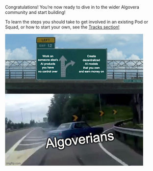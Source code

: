 Congratulations! You’re now ready to dive in to the wider Algovera community and start building!

To learn the steps you should take to get involved in an existing Pod or Squad, or how to start your own, see the [Tracks section!](https://handbook.algovera.ai/docs/Tracks/Introduction)

![](./assets/car_turn_algovera.png)

